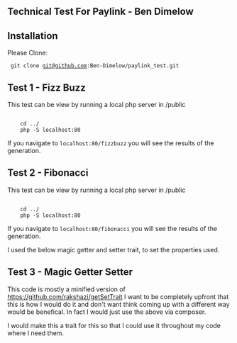 ## Technical Test For Paylink - Ben Dimelow

## Installation

Please Clone:

<code> git clone git@github.com:Ben-Dimelow/paylink_test.git </code>

## Test 1 - Fizz Buzz

This test can be view by running a local php server in /public

<code>
    cd ../
    php -S localhost:80
</code>

If you navigate to <code>localhost:80/fizzbuzz</code> you will see the results of the generation.

## Test 2 - Fibonacci

This test can be view by running a local php server in /public

<code>
    cd ../
    php -S localhost:80
</code>

If you navigate to <code>localhost:80/fibonacci</code> you will see the results of the generation.

I used the below magic getter and setter trait, to set the properties used.

## Test 3 - Magic Getter Setter

This code is mostly a minified version of https://github.com/rakshazi/getSetTrait
I want to be completely upfront that this is how I would do it and don't want think coming up with a different way would be benefical. In fact I would just use the above via composer.

I would make this a trait for this so that I could use it throughout my code where I need them.
